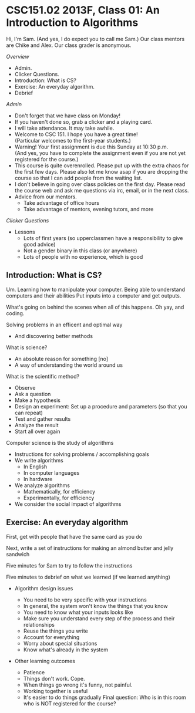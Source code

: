 CSC151.02 2013F, Class 01: An Introduction to Algorithms
========================================================

Hi, I'm Sam.  (And yes, I do expect you to call me Sam.)
Our class mentors are Chike and Alex.
Our class grader is anonymous.

_Overview_

* Admin.
* Clicker Questions.
* Introduction: What is CS?
* Exercise: An everyday algorithm.
* Debrief

_Admin_

* Don't forget that we have class on Monday!
* If you haven't done so, grab a clicker and a playing card.
* I will take attendance.  It may take awhile.
* Welcome to CSC 151.  I hope you have a great time!  
  (Particular welcomes to the first-year students.)
* Warning!  Your first assignment is due this Sunday at 10:30 p.m.  
  (And yes, you have to complete the assignment even if you are not yet 
   registered for the course.)
* This course is quite overenrolled.  Please put up with the extra chaos 
  for the first few days.  Please also let me know asap if you are dropping 
  the course so that I can add poeple from the waiting list.
* I don't believe in going over class policies on the first day.  Please
  read the course web and ask me questions via irc, email, or in the next
  class.
* Advice from our mentors.
  * Take advantage of office hours
  * Take advantage of mentors, evening tutors, and more

_Clicker Questions_

* Lessons
  * Lots of first years (so upperclassmen have a responsibility to give
    good advice)
  * Not a gender binary in this class (or anywhere)
  * Lots of people with no experience, which is good

Introduction: What is CS?
-------------------------

Um.  Learning how to manipulate your computer.
Being able to understand computers and their abilities
Put inputs into a computer and get outputs.

What's going on behind the scenes when all of this happens.
Oh yay, and coding.

Solving problems in an efficent and optimal way
* And discovering better methods

What is science?

* An absolute reason for something [no]
* A way of understanding the world around us

What is the scientific method?

* Observe
* Ask a question
* Make a hypothesis
* Design an experiment: Set up a procedure and parameters (so that you can repeat)
* Test and gather results
* Analyze the result
* Start all over again

Computer science is the study of algorithms

* Instructions for solving problems / accomplishing goals
* We write algorithms
    * In English
    * In computer languages
    * In hardware
* We analyze algorithms  
    * Mathematically, for efficiency
    * Experimentally, for efficiency
* We consider the social impact of algorithms

Exercise: An everyday algorithm
-------------------------------

First, get with people that have the same card as you do

Next, write a set of instructions for making an almond butter and jelly
sandwich

Five minutes for Sam to try to follow the instructions

Five minutes to debrief on what we learned (if we learned anything)

* Algorithm design issues
    * You need to be very specific with your instructions
    * In general, the system won't know the things that you know
    * You need to know what your inputs looks like
    * Make sure you understand every step of the process and their relationships
    * Reuse the things you write
    * Account for everything
    * Worry about special situations
    * Know what's already in the system

* Other learning outcomes
    * Patience
    * Things don't work.  Cope.
    * When things go wrong it's funny, not painful.
    * Working together is useful
    * It's easier to do things gradually
Final question: Who is in this room who is NOT registered for the course?
